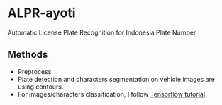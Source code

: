 # ALPR-ayoti
Automatic License Plate Recognition for Indonesia Plate Number<br>

## Methods
- Preprocess
- Plate detection and characters segmentation on vehicle images are using contours.<br>
- For images/characters classification, I follow [Tensorflow tutorial](https://www.tensorflow.org/tutorials/images/classification)
